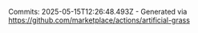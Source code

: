 Commits: 2025-05-15T12:26:48.493Z - Generated via https://github.com/marketplace/actions/artificial-grass
<br>
